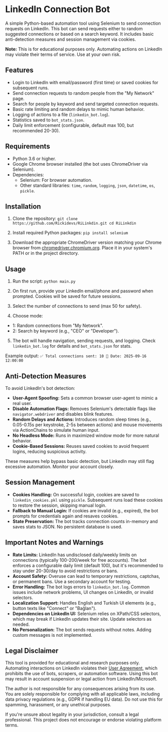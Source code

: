 # LinkedIn Connection Bot

A simple Python-based automation tool using Selenium to send connection requests on LinkedIn. This bot can send requests either to random suggested connections or based on a search keyword. It includes basic anti-detection measures and session management via cookies.

**Note:** This is for educational purposes only. Automating actions on LinkedIn may violate their terms of service. Use at your own risk.

## Features
- Login to LinkedIn with email/password (first time) or saved cookies for subsequent runs.
- Send connection requests to random people from the "My Network" page.
- Search for people by keyword and send targeted connection requests.
- Basic rate limiting and random delays to mimic human behavior.
- Logging of actions to a file (`linkedin_bot.log`).
- Statistics saved to `bot_stats.json`.
- Daily limit enforcement (configurable, default max 100, but recommended 20-30).

## Requirements
- Python 3.6 or higher.
- Google Chrome browser installed (the bot uses ChromeDriver via Selenium).
- Dependencies:
  - Selenium: For browser automation.
  - Other standard libraries: `time`, `random`, `logging`, `json`, `datetime`, `os`, `pickle`.

## Installation
1. Clone the repository:
   `git clone https://github.com/Rickidevs/RiLinkdin.git
    cd RiLinkdin`

2. Install required Python packages:
   `pip install selenium`

3. Download the appropriate ChromeDriver version matching your Chrome browser from [chromedriver.chromium.org](https://chromedriver.chromium.org/downloads). Place it in your system's PATH or in the project directory.

## Usage
1. Run the script:
   `python main.py`

2. On first run, provide your LinkedIn email/phone and password when prompted. Cookies will be saved for future sessions.

3. Select the number of connections to send (max 50 for safety).

4. Choose mode:
- 1: Random connections from "My Network".
- 2: Search by keyword (e.g., "CEO" or "Developer").

5. The bot will handle navigation, sending requests, and logging. Check `linkedin_bot.log` for details and `bot_stats.json` for stats.

Example output:
`✅ Total connections sent: 10
 📅 Date: 2025-09-16 12:00:00`


## Anti-Detection Measures
To avoid LinkedIn's bot detection:
- **User-Agent Spoofing:** Sets a common browser user-agent to mimic a real user.
- **Disable Automation Flags:** Removes Selenium's detectable flags like `navigator.webdriver` and disables blink features.
- **Random Delays and Actions:** Introduces random sleep times (e.g., 0.05-0.15s per keystroke, 2-5s between actions) and mouse movements via ActionChains to simulate human input.
- **No Headless Mode:** Runs in maximized window mode for more natural behavior.
- **Cookie-Based Sessions:** Reuses saved cookies to avoid frequent logins, reducing suspicious activity.

These measures help bypass basic detection, but LinkedIn may still flag excessive automation. Monitor your account closely.

## Session Management
- **Cookies Handling:** On successful login, cookies are saved to `linkedin_cookies.pkl` using `pickle`. Subsequent runs load these cookies to restore the session, skipping manual login.
- **Fallback to Manual Login:** If cookies are invalid (e.g., expired), the bot prompts for credentials again and resaves cookies.
- **State Preservation:** The bot tracks connection counts in-memory and saves stats to JSON. No persistent database is used.

## Important Notes and Warnings
- **Rate Limits:** LinkedIn has undisclosed daily/weekly limits on connections (typically 100-200/week for free accounts). The bot enforces a configurable daily limit (default 100), but it's recommended to stay under 20-30/day to avoid restrictions or bans.
- **Account Safety:** Overuse can lead to temporary restrictions, captchas, or permanent bans. Use a secondary account for testing.
- **Error Handling:** The bot logs errors to `linkedin_bot.log`. Common issues include network problems, UI changes on LinkedIn, or invalid selectors.
- **Localization Support:** Handles English and Turkish UI elements (e.g., button texts like "Connect" or "Bağlan").
- **Dependencies on LinkedIn UI:** Selenium relies on XPath/CSS selectors, which may break if LinkedIn updates their site. Update selectors as needed.
- **No Personalization:** The bot sends requests without notes. Adding custom messages is not implemented.

## Legal Disclaimer
This tool is provided for educational and research purposes only. Automating interactions on LinkedIn violates their [User Agreement](https://www.linkedin.com/legal/user-agreement), which prohibits the use of bots, scrapers, or automation software. Using this bot may result in account suspension or legal action from LinkedIn/Microsoft.

The author is not responsible for any consequences arising from its use. You are solely responsible for complying with all applicable laws, including data privacy regulations (e.g., GDPR if handling EU data). Do not use this for spamming, harassment, or any unethical purposes.

If you're unsure about legality in your jurisdiction, consult a legal professional. This project does not encourage or endorse violating platform terms.
